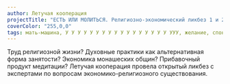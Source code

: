 ```yaml
---
author: Летучая кооперация
projectTitle: "ЕСТЬ ИЛИ МОЛИТЬСЯ. Религиозно-экономический ликбез 1 и 2 с религиоведом"
coverColor: "255,0,0"
tags: мать-машина, У У У У У У У У У У У У У У У У У УУУ, желание, спонтанная низовая альтернатива, добывающий капитализм, аномалии коридоров, все всем, добывающий капитализм
---
```

Труд религиозной жизни? Духовные практики как альтернативная форма занятости? Экономика монашеских общин? Прибавочный продукт медитации? Летучая кооперация провела открытый ликбез с экспертами по вопросам экономико-религиозного существования.